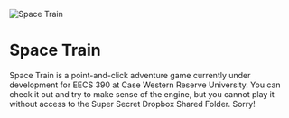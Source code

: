 ![Space Train](http://dl.dropbox.com/u/360865/logo.png "Space Train")

Space Train
===========

Space Train is a point-and-click adventure game currently under development for EECS 390 at Case Western Reserve University. You can check it out and try to make sense of the engine, but you cannot play it without access to the Super Secret Dropbox Shared Folder. Sorry!
